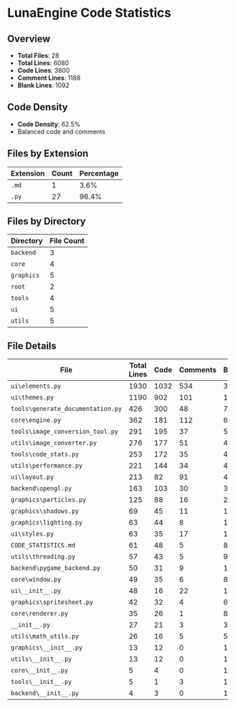 # LunaEngine Code Statistics

## Overview

- **Total Files**: 28
- **Total Lines**: 6080
- **Code Lines**: 3800
- **Comment Lines**: 1188
- **Blank Lines**: 1092

## Code Density

- **Code Density**: 62.5%
- Balanced code and comments

## Files by Extension

| Extension | Count | Percentage |
|-----------|-------|------------|
| `.md` | 1 | 3.6% |
| `.py` | 27 | 96.4% |

## Files by Directory

| Directory | File Count |
|-----------|------------|
| `backend` | 3 |
| `core` | 4 |
| `graphics` | 5 |
| `root` | 2 |
| `tools` | 4 |
| `ui` | 5 |
| `utils` | 5 |

## File Details

| File | Total Lines | Code | Comments | Blank | Size (KB) |
|------|------------|------|----------|-------|-----------|
| `ui\elements.py` | 1930 | 1032 | 534 | 364 | 75.6 |
| `ui\themes.py` | 1190 | 902 | 101 | 187 | 43.1 |
| `tools\generate_documentation.py` | 426 | 300 | 48 | 78 | 16.7 |
| `core\engine.py` | 362 | 181 | 112 | 69 | 13.3 |
| `tools\image_conversion_tool.py` | 291 | 195 | 37 | 59 | 12.0 |
| `utils\image_converter.py` | 276 | 177 | 51 | 48 | 10.2 |
| `tools\code_stats.py` | 253 | 172 | 35 | 46 | 10.6 |
| `utils\performance.py` | 221 | 144 | 34 | 43 | 8.0 |
| `ui\layout.py` | 213 | 82 | 91 | 40 | 7.2 |
| `backend\opengl.py` | 163 | 103 | 30 | 30 | 6.0 |
| `graphics\particles.py` | 125 | 88 | 16 | 21 | 4.4 |
| `graphics\shadows.py` | 69 | 45 | 11 | 13 | 2.6 |
| `graphics\lighting.py` | 63 | 44 | 8 | 11 | 2.5 |
| `ui\styles.py` | 63 | 35 | 17 | 11 | 1.8 |
| `CODE_STATISTICS.md` | 61 | 48 | 5 | 8 | 2.1 |
| `utils\threading.py` | 57 | 43 | 5 | 9 | 1.6 |
| `backend\pygame_backend.py` | 50 | 31 | 9 | 10 | 1.9 |
| `core\window.py` | 49 | 35 | 6 | 8 | 1.7 |
| `ui\__init__.py` | 48 | 16 | 22 | 10 | 1.7 |
| `graphics\spritesheet.py` | 42 | 32 | 4 | 6 | 1.6 |
| `core\renderer.py` | 35 | 26 | 1 | 8 | 0.9 |
| `__init__.py` | 27 | 21 | 3 | 3 | 0.6 |
| `utils\math_utils.py` | 26 | 16 | 5 | 5 | 1.0 |
| `graphics\__init__.py` | 13 | 12 | 0 | 1 | 0.3 |
| `utils\__init__.py` | 13 | 12 | 0 | 1 | 0.3 |
| `core\__init__.py` | 5 | 4 | 0 | 1 | 0.1 |
| `tools\__init__.py` | 5 | 1 | 3 | 1 | 0.1 |
| `backend\__init__.py` | 4 | 3 | 0 | 1 | 0.1 |
